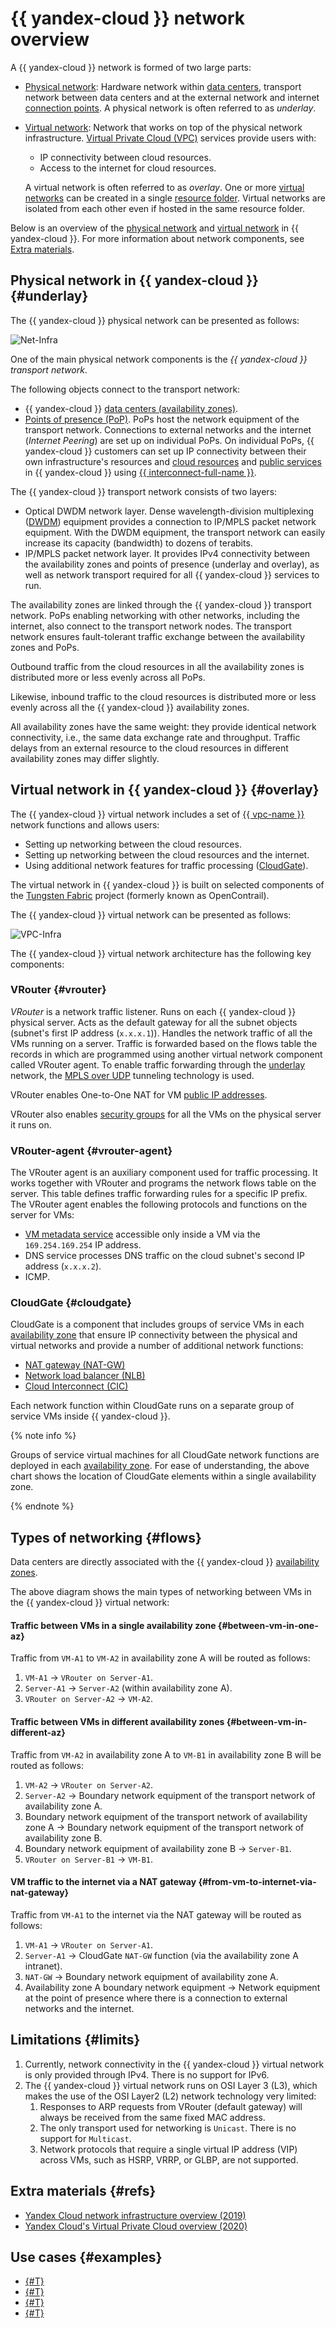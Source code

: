 # {{ yandex-cloud }} network overview

A {{ yandex-cloud }} network is formed of two large parts:

* [Physical network](#underlay): Hardware network within [data centers](../../overview/concepts/geo-scope.md), transport network between data centers and at the external network and internet [connection points](../../interconnect/concepts/pops.md). A physical network is often referred to as *underlay*.
* [Virtual network](#overlay): Network that works on top of the physical network infrastructure. [Virtual Private Cloud (VPC)](../../vpc/concepts/) services provide users with:
  * IP connectivity between cloud resources.
  * Access to the internet for cloud resources.

   A virtual network is often referred to as *overlay*. One or more [virtual networks](../../vpc/concepts/network.md) can be created in a single [resource folder](../../resource-manager/concepts/resources-hierarchy.md#folder). Virtual networks are isolated from each other even if hosted in the same resource folder.

Below is an overview of the [physical network](#underlay) and [virtual network](#overlay) in {{ yandex-cloud }}. For more information about network components, see [Extra materials](#refs).

## Physical network in {{ yandex-cloud }} {#underlay}


The {{ yandex-cloud }} physical network can be presented as follows:

![Net-Infra](../../_assets/overview/netinfra.svg)

One of the main physical network components is the *{{ yandex-cloud }} transport network*.

The following objects connect to the transport network:

* {{ yandex-cloud }} [data centers (availability zones)](../../overview/concepts/geo-scope.md).
* [Points of presence (PoP)](../../interconnect/concepts/pops.md). PoPs host the network equipment of the transport network. Connections to external networks and the internet (*Internet Peering*) are set up on individual PoPs. On individual PoPs, {{ yandex-cloud }} customers can set up IP connectivity between their own infrastructure's resources and [cloud resources](../../interconnect/concepts/priv-con.md) and [public services](../../interconnect/concepts/pub-con.md#svc-list) in {{ yandex-cloud }} using [{{ interconnect-full-name }}](../../interconnect/concepts/).

The {{ yandex-cloud }} transport network consists of two layers:

* Optical DWDM network layer. Dense wavelength-division multiplexing ([DWDM](https://en.wikipedia.org/wiki/Wavelength-division_multiplexing#DWDM_systems)) equipment provides a connection to IP/MPLS packet network equipment. With the DWDM equipment, the transport network can easily increase its capacity (bandwidth) to dozens of terabits.
* IP/MPLS packet network layer. It provides IPv4 connectivity between the availability zones and points of presence (underlay and overlay), as well as network transport required for all {{ yandex-cloud }} services to run.

The availability zones are linked through the {{ yandex-cloud }} transport network. PoPs enabling networking with other networks, including the internet, also connect to the transport network nodes. The transport network ensures fault-tolerant traffic exchange between the availability zones and PoPs.

Outbound traffic from the cloud resources in all the availability zones is distributed more or less evenly across all PoPs.

Likewise, inbound traffic to the cloud resources is distributed more or less evenly across all the {{ yandex-cloud }} availability zones.

All availability zones have the same weight: they provide identical network connectivity, i.e., the same data exchange rate and throughput. Traffic delays from an external resource to the cloud resources in different availability zones may differ slightly.



## Virtual network in {{ yandex-cloud }} {#overlay}

The {{ yandex-cloud }} virtual network includes a set of [{{ vpc-name }}](../../vpc/concepts/) network functions and allows users:

* Setting up networking between the cloud resources.
* Setting up networking between the cloud resources and the internet.
* Using additional network features for traffic processing ([CloudGate](#cloudgate)).

The virtual network in {{ yandex-cloud }} is built on selected components of the [Tungsten Fabric](https://github.com/tungstenfabric/opencontrails-docs) project (formerly known as OpenContrail).


The {{ yandex-cloud }} virtual network can be presented as follows:

![VPC-Infra](../../_assets/overview/vpcinfra.svg)


The {{ yandex-cloud }} virtual network architecture has the following key components:

### VRouter {#vrouter}

*VRouter* is a network traffic listener. Runs on each {{ yandex-cloud }} physical server. Acts as the default gateway for all the subnet objects (subnet's first IP address (`x.x.x.1`)). Handles the network traffic of all the VMs running on a server. Traffic is forwarded based on the flows table the records in which are programmed using another virtual network component called VRouter agent. To enable traffic forwarding through the [underlay](#underlay) network, the [MPLS over UDP](https://datatracker.ietf.org/doc/html/rfc7510) tunneling technology is used.

VRouter enables One-to-One NAT for VM [public IP addresses](../../vpc/concepts/address.md#public-addresses).

VRouter also enables [security groups](../../vpc/concepts/security-groups.md) for all the VMs on the physical server it runs on.

### VRouter-agent {#vrouter-agent}

The VRouter agent is an auxiliary component used for traffic processing. It works together with VRouter and programs the network flows table on the server. This table defines traffic forwarding rules for a specific IP prefix. The VRouter agent enables the following protocols and functions on the server for VMs:

* [VM metadata service](../../compute/concepts/vm-metadata.md) accessible only inside a VM via the `169.254.169.254` IP address.
* DNS service processes DNS traffic on the cloud subnet's second IP address (`x.x.x.2`).
* ICMP.

### CloudGate {#cloudgate}

CloudGate is a component that includes groups of service VMs in each [availability zone](../../overview/concepts/geo-scope.md) that ensure IP connectivity between the physical and virtual networks and provide a number of additional network functions:

* [NAT gateway (NAT-GW)](../../vpc/concepts/gateways.md)
* [Network load balancer (NLB)](../../network-load-balancer/concepts/)
* [Cloud Interconnect (CIC)](../../interconnect/concepts/)

Each network function within CloudGate runs on a separate group of service VMs inside {{ yandex-cloud }}.

{% note info %}

Groups of service virtual machines for all CloudGate network functions are deployed in each [availability zone](../../overview/concepts/geo-scope.md). For ease of understanding, the above chart shows the location of CloudGate elements within a single availability zone. 

{% endnote %}

## Types of networking {#flows}


Data centers are directly associated with the {{ yandex-cloud }} [availability zones](../../overview/concepts/geo-scope.md).

The above diagram shows the main types of networking between VMs in the {{ yandex-cloud }} virtual network:


#### Traffic between VMs in a single availability zone {#between-vm-in-one-az}

Traffic from `VM-A1` to `VM-A2` in availability zone A will be routed as follows:

1. `VM-A1` → `VRouter on Server-A1`.
1. `Server-A1` → `Server-A2` (within availability zone A).
1. `VRouter on Server-A2` → `VM-A2`.


#### Traffic between VMs in different availability zones {#between-vm-in-different-az}

Traffic from `VM-A2` in availability zone A to `VM-B1` in availability zone B will be routed as follows:

1. `VM-A2` → `VRouter on Server-A2`.
1. `Server-A2` → Boundary network equipment of the transport network of availability zone A.
1. Boundary network equipment of the transport network of availability zone A → Boundary network equipment of the transport network of availability zone B.
1. Boundary network equipment of availability zone B → `Server-B1`.
1. `VRouter on Server-B1` → `VM-B1`.


#### VM traffic to the internet via a NAT gateway {#from-vm-to-internet-via-nat-gateway}

Traffic from `VM-A1` to the internet via the NAT gateway will be routed as follows:

1. `VM-A1` → `VRouter on Server-A1`.
1. `Server-A1` → CloudGate `NAT-GW` function (via the availability zone A intranet).
1. `NAT-GW` → Boundary network equipment of availability zone A.
1. Availability zone A boundary network equipment → Network equipment at the point of presence where there is a connection to external networks and the internet.

## Limitations {#limits}

1. Currently, network connectivity in the {{ yandex-cloud }} virtual network is only provided through IPv4. There is no support for IPv6.
1. The {{ yandex-cloud }} virtual network runs on OSI Layer 3 (L3), which makes the use of the OSI Layer2 (L2) network technology very limited:
    1. Responses to ARP requests from VRouter (default gateway) will always be received from the same fixed MAC address.
    1. The only transport used for networking is `Unicast`. There is no support for `Multicast`.
    1. Network protocols that require a single virtual IP address (VIP) across VMs, such as HSRP, VRRP, or GLBP, are not supported.


## Extra materials {#refs}

* [Yandex Cloud network infrastructure overview (2019)](https://habr.com/ru/companies/yandex/articles/437816/)
* [Yandex Cloud's Virtual Private Cloud overview (2020)](https://habr.com/ru/companies/yandex/articles/487694/)



## Use cases {#examples}

* [{#T}](../../vpc/tutorials/web-service.md)
* [{#T}](../../vpc/tutorials/nat-instance/index.md)
* [{#T}](../../vpc/tutorials/dhcp-options.md)
* [{#T}](../../vpc/tutorials/cic-with-ngfw.md)